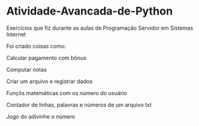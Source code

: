# Atividade-Avancada-de-Python
Exercícios que fiz durante as aulas de Programação Servidor em Sistemas Internet 
<p> Foi criado coisas como: </p>
<p> Calcular pagamento com bônus</p>
<p> Computar notas </p>
<p> Criar um arquivo e registrar dados </p>
<p> Funçõs matemáticas com os número do usuário </p>
<p> Contador de  linhas, palavras e números de um arquivo txt </p>
<p> Jogo do adivinhe o número </p>
